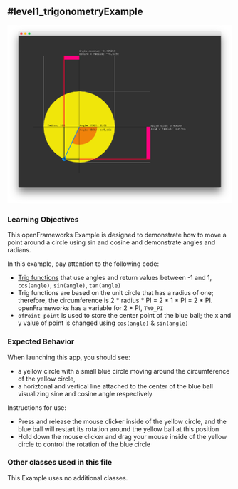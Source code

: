 #level1_trigonometryExample
--
![Screenshot of Example, stored in the Level1_ExampleName/readme_assets/ folder](trigonometryExample.png)

### Learning Objectives

This openFrameworks Example is designed to demonstrate how to move a point around a circle using sin and cosine and demonstrate angles and radians.

In this example, pay attention to the following code: 

* [Trig functions](https://en.wikipedia.org/wiki/Trigonometric_functions) that use angles and return values between -1 and 1,  ```cos(angle)```, ```sin(angle)```, ```tan(angle)```
* Trig functions are based on the unit circle that has a radius of one; therefore, the circumference is 2 * radius * PI = 2 * 1 * PI = 2 * PI. openFrameworks has a variable for 2 * PI, ```TWO_PI```
* ```ofPoint point``` is used to store the center point of the blue ball; the x and y value of point is changed using ```cos(angle)``` &  ```sin(angle)``` 


### Expected Behavior

When launching this app, you should see:

* a yellow circle with a small blue circle moving around the circumference of the yellow circle, 
* a horiztonal and vertical line attached to the center of the blue ball visualizing sine and cosine angle respectively

Instructions for use:

* Press and release the mouse clicker inside of the yellow circle, and the blue ball will restart its rotation around the yellow ball at this position
* Hold down the mouse clicker and drag your mouse inside of the yellow circle to control the rotation of the blue circle

### Other classes used in this file

This Example uses no additional classes.



